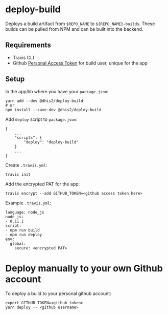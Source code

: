 # deploy-build

Deploys a build artifact from `$REPO_NAME` to `${REPO_NAME}-builds`.
These builds can be pulled from NPM and can be built into the backend.

## Requirements

- Travis CLI
- Github [Personal Access Token](https://github.com/settings/tokens) for
  build user, unique for the app

## Setup

In the app/lib where you have your `package.json`:

```
yarn add --dev @dhis2/deploy-build
# or
npm install --save-dev @dhis2/deploy-build
```

Add `deploy` script to `package.json`:

```
{
    ...
    "scripts": {
        "deploy": "deploy-build"
    }
    ...
}
```

Create `.travis.yml`:

```
travis init
```

Add the encrypted PAT for the app:

```
travis encrypt --add GITHUB_TOKEN=<github access token here>
```

Example `.travis.yml`:

```
language: node_js
node_js:
- 8.11.1
script:
- npm run build
- npm run deploy
env:
  global:
    secure: <encrypted PAT>
```

# Deploy manually to your own Github account

To deploy a build to your personal github account:

```
export GITHUB_TOKEN=<github token>
yarn deploy -- <github username>
```
